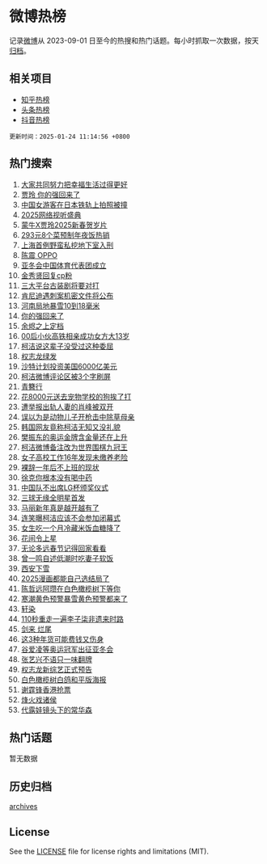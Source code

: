 # 微博热榜

记录[微博](https://www.weibo.com)从 2023-09-01 日至今的热搜和热门话题。每小时抓取一次数据，按天[归档](archives)。

## 相关项目

- [知乎热榜](https://github.com/hotarchive/zhihu)
- [头条热榜](https://github.com/hotarchive/toutiao)
- [抖音热榜](https://github.com/hotarchive/douyin)


`更新时间：2025-01-24 11:14:56 +0800`

## 热门搜索

1. [大家共同努力把幸福生活过得更好](https://m.weibo.cn/search?containerid=100103type%3D1%26t%3D10%26q%3D%23%E5%A4%A7%E5%AE%B6%E5%85%B1%E5%90%8C%E5%8A%AA%E5%8A%9B%E6%8A%8A%E5%B9%B8%E7%A6%8F%E7%94%9F%E6%B4%BB%E8%BF%87%E5%BE%97%E6%9B%B4%E5%A5%BD%23&stream_entry_id=51&isnewpage=1&extparam=seat%3D1%26pos%3D0%26filter_type%3Drealtimehot%26stream_entry_id%3D51%26c_type%3D51%26q%3D%2523%25E5%25A4%25A7%25E5%25AE%25B6%25E5%2585%25B1%25E5%2590%258C%25E5%258A%25AA%25E5%258A%259B%25E6%258A%258A%25E5%25B9%25B8%25E7%25A6%258F%25E7%2594%259F%25E6%25B4%25BB%25E8%25BF%2587%25E5%25BE%2597%25E6%259B%25B4%25E5%25A5%25BD%2523%26dgr%3D0%26cate%3D10103%26display_time%3D1737688495%26pre_seqid%3D17376884958180248934146)
1. [贾玲 你的强回来了](https://m.weibo.cn/search?containerid=100103type%3D1%26t%3D10%26q%3D%E8%B4%BE%E7%8E%B2+%E4%BD%A0%E7%9A%84%E5%BC%BA%E5%9B%9E%E6%9D%A5%E4%BA%86&stream_entry_id=31&isnewpage=1&extparam=seat%3D1%26filter_type%3Drealtimehot%26c_type%3D31%26cate%3D5001%26lcate%3D5001%26pos%3D0%26stream_entry_id%3D31%26band_rank%3D1%26q%3D%25E8%25B4%25BE%25E7%258E%25B2%2520%25E4%25BD%25A0%25E7%259A%2584%25E5%25BC%25BA%25E5%259B%259E%25E6%259D%25A5%25E4%25BA%2586%26dgr%3D0%26realpos%3D1%26flag%3D1%26display_time%3D1737688495%26pre_seqid%3D17376884958180248934146)
1. [中国女游客在日本铁轨上拍照被撞](https://m.weibo.cn/search?containerid=100103type%3D1%26t%3D10%26q%3D%23%E4%B8%AD%E5%9B%BD%E5%A5%B3%E6%B8%B8%E5%AE%A2%E5%9C%A8%E6%97%A5%E6%9C%AC%E9%93%81%E8%BD%A8%E4%B8%8A%E6%8B%8D%E7%85%A7%E8%A2%AB%E6%92%9E%23&stream_entry_id=31&isnewpage=1&extparam=seat%3D1%26filter_type%3Drealtimehot%26c_type%3D31%26cate%3D5001%26lcate%3D5001%26pos%3D1%26stream_entry_id%3D31%26band_rank%3D2%26q%3D%2523%25E4%25B8%25AD%25E5%259B%25BD%25E5%25A5%25B3%25E6%25B8%25B8%25E5%25AE%25A2%25E5%259C%25A8%25E6%2597%25A5%25E6%259C%25AC%25E9%2593%2581%25E8%25BD%25A8%25E4%25B8%258A%25E6%258B%258D%25E7%2585%25A7%25E8%25A2%25AB%25E6%2592%259E%2523%26dgr%3D0%26realpos%3D2%26flag%3D2%26display_time%3D1737688495%26pre_seqid%3D17376884958180248934146)
1. [2025网络视听盛典](https://m.weibo.cn/search?containerid=100103type%3D1%26t%3D10%26q%3D%232025%E7%BD%91%E7%BB%9C%E8%A7%86%E5%90%AC%E7%9B%9B%E5%85%B8%23&stream_entry_id=31&isnewpage=1&extparam=seat%3D1%26filter_type%3Drealtimehot%26c_type%3D31%26cate%3D5001%26lcate%3D5001%26pos%3D2%26stream_entry_id%3D31%26band_rank%3D3%26q%3D%25232025%25E7%25BD%2591%25E7%25BB%259C%25E8%25A7%2586%25E5%2590%25AC%25E7%259B%259B%25E5%2585%25B8%2523%26dgr%3D0%26realpos%3D3%26flag%3D1%26display_time%3D1737688495%26pre_seqid%3D17376884958180248934146)
1. [蒙牛X贾玲2025新春贺岁片](https://m.weibo.cn/search?containerid=100103type%3D1%26t%3D10%26q%3D%23%E8%92%99%E7%89%9BX%E8%B4%BE%E7%8E%B22025%E6%96%B0%E6%98%A5%E8%B4%BA%E5%B2%81%E7%89%87%23&stream_entry_id=31&isnewpage=1&extparam=seat%3D1%26filter_type%3Drealtimehot%26band_rank%3D4%26cate%3D5001%26is_ad_pos%3D1%26pos%3D3%26c_type%3D31%26stream_entry_id%3D31%26topic_ad%3D1%26q%3D%2523%25E8%2592%2599%25E7%2589%259BX%25E8%25B4%25BE%25E7%258E%25B22025%25E6%2596%25B0%25E6%2598%25A5%25E8%25B4%25BA%25E5%25B2%2581%25E7%2589%2587%2523%26dgr%3D0%26lcate%3D5001%26adid%3D273706%26display_time%3D1737688495%26pre_seqid%3D17376884958180248934146)
1. [293元8个菜预制年夜饭热销](https://m.weibo.cn/search?containerid=100103type%3D1%26t%3D10%26q%3D%23293%E5%85%838%E4%B8%AA%E8%8F%9C%E9%A2%84%E5%88%B6%E5%B9%B4%E5%A4%9C%E9%A5%AD%E7%83%AD%E9%94%80%23&stream_entry_id=31&isnewpage=1&extparam=seat%3D1%26filter_type%3Drealtimehot%26c_type%3D31%26cate%3D5001%26lcate%3D5001%26pos%3D4%26stream_entry_id%3D31%26band_rank%3D4%26q%3D%2523293%25E5%2585%25838%25E4%25B8%25AA%25E8%258F%259C%25E9%25A2%2584%25E5%2588%25B6%25E5%25B9%25B4%25E5%25A4%259C%25E9%25A5%25AD%25E7%2583%25AD%25E9%2594%2580%2523%26dgr%3D0%26realpos%3D4%26flag%3D1%26display_time%3D1737688495%26pre_seqid%3D17376884958180248934146)
1. [上海首例野蛮私挖地下室入刑](https://m.weibo.cn/search?containerid=100103type%3D1%26t%3D10%26q%3D%23%E4%B8%8A%E6%B5%B7%E9%A6%96%E4%BE%8B%E9%87%8E%E8%9B%AE%E7%A7%81%E6%8C%96%E5%9C%B0%E4%B8%8B%E5%AE%A4%E5%85%A5%E5%88%91%23&stream_entry_id=31&isnewpage=1&extparam=seat%3D1%26filter_type%3Drealtimehot%26c_type%3D31%26cate%3D5001%26lcate%3D5001%26pos%3D5%26stream_entry_id%3D31%26band_rank%3D5%26q%3D%2523%25E4%25B8%258A%25E6%25B5%25B7%25E9%25A6%2596%25E4%25BE%258B%25E9%2587%258E%25E8%259B%25AE%25E7%25A7%2581%25E6%258C%2596%25E5%259C%25B0%25E4%25B8%258B%25E5%25AE%25A4%25E5%2585%25A5%25E5%2588%2591%2523%26dgr%3D0%26realpos%3D5%26flag%3D0%26display_time%3D1737688495%26pre_seqid%3D17376884958180248934146)
1. [陈震 OPPO](https://m.weibo.cn/search?containerid=100103type%3D1%26t%3D10%26q%3D%E9%99%88%E9%9C%87+OPPO&stream_entry_id=31&isnewpage=1&extparam=seat%3D1%26filter_type%3Drealtimehot%26c_type%3D31%26cate%3D5001%26lcate%3D5001%26pos%3D6%26stream_entry_id%3D31%26band_rank%3D6%26q%3D%25E9%2599%2588%25E9%259C%2587%2520OPPO%26dgr%3D0%26realpos%3D6%26flag%3D0%26display_time%3D1737688495%26pre_seqid%3D17376884958180248934146)
1. [亚冬会中国体育代表团成立](https://m.weibo.cn/search?containerid=100103type%3D1%26t%3D10%26q%3D%23%E4%BA%9A%E5%86%AC%E4%BC%9A%E4%B8%AD%E5%9B%BD%E4%BD%93%E8%82%B2%E4%BB%A3%E8%A1%A8%E5%9B%A2%E6%88%90%E7%AB%8B%23&stream_entry_id=31&isnewpage=1&extparam=seat%3D1%26filter_type%3Drealtimehot%26band_rank%3D7%26cate%3D5001%26is_ad_pos%3D1%26pos%3D7%26stream_entry_id%3D31%26c_type%3D31%26q%3D%2523%25E4%25BA%259A%25E5%2586%25AC%25E4%25BC%259A%25E4%25B8%25AD%25E5%259B%25BD%25E4%25BD%2593%25E8%2582%25B2%25E4%25BB%25A3%25E8%25A1%25A8%25E5%259B%25A2%25E6%2588%2590%25E7%25AB%258B%2523%26dgr%3D0%26lcate%3D5001%26adid%3D274424%26display_time%3D1737688495%26pre_seqid%3D17376884958180248934146)
1. [金秀贤回复cp粉](https://m.weibo.cn/search?containerid=100103type%3D1%26t%3D10%26q%3D%23%E9%87%91%E7%A7%80%E8%B4%A4%E5%9B%9E%E5%A4%8Dcp%E7%B2%89%23&stream_entry_id=31&isnewpage=1&extparam=seat%3D1%26filter_type%3Drealtimehot%26c_type%3D31%26cate%3D5001%26lcate%3D5001%26pos%3D8%26stream_entry_id%3D31%26band_rank%3D7%26q%3D%2523%25E9%2587%2591%25E7%25A7%2580%25E8%25B4%25A4%25E5%259B%259E%25E5%25A4%258Dcp%25E7%25B2%2589%2523%26dgr%3D0%26realpos%3D7%26flag%3D2%26display_time%3D1737688495%26pre_seqid%3D17376884958180248934146)
1. [三大平台古装剧将要对打](https://m.weibo.cn/search?containerid=100103type%3D1%26t%3D10%26q%3D%23%E4%B8%89%E5%A4%A7%E5%B9%B3%E5%8F%B0%E5%8F%A4%E8%A3%85%E5%89%A7%E5%B0%86%E8%A6%81%E5%AF%B9%E6%89%93%23&stream_entry_id=31&isnewpage=1&extparam=seat%3D1%26filter_type%3Drealtimehot%26c_type%3D31%26cate%3D5001%26lcate%3D5001%26pos%3D9%26stream_entry_id%3D31%26band_rank%3D8%26q%3D%2523%25E4%25B8%2589%25E5%25A4%25A7%25E5%25B9%25B3%25E5%258F%25B0%25E5%258F%25A4%25E8%25A3%2585%25E5%2589%25A7%25E5%25B0%2586%25E8%25A6%2581%25E5%25AF%25B9%25E6%2589%2593%2523%26dgr%3D0%26realpos%3D8%26flag%3D0%26display_time%3D1737688495%26pre_seqid%3D17376884958180248934146)
1. [肯尼迪遇刺案机密文件将公布](https://m.weibo.cn/search?containerid=100103type%3D1%26t%3D10%26q%3D%23%E8%82%AF%E5%B0%BC%E8%BF%AA%E9%81%87%E5%88%BA%E6%A1%88%E6%9C%BA%E5%AF%86%E6%96%87%E4%BB%B6%E5%B0%86%E5%85%AC%E5%B8%83%23&stream_entry_id=31&isnewpage=1&extparam=seat%3D1%26filter_type%3Drealtimehot%26c_type%3D31%26cate%3D5001%26lcate%3D5001%26pos%3D10%26stream_entry_id%3D31%26band_rank%3D9%26q%3D%2523%25E8%2582%25AF%25E5%25B0%25BC%25E8%25BF%25AA%25E9%2581%2587%25E5%2588%25BA%25E6%25A1%2588%25E6%259C%25BA%25E5%25AF%2586%25E6%2596%2587%25E4%25BB%25B6%25E5%25B0%2586%25E5%2585%25AC%25E5%25B8%2583%2523%26dgr%3D0%26realpos%3D9%26flag%3D1%26display_time%3D1737688495%26pre_seqid%3D17376884958180248934146)
1. [河南局地暴雪10到18毫米](https://m.weibo.cn/search?containerid=100103type%3D1%26t%3D10%26q%3D%23%E6%B2%B3%E5%8D%97%E5%B1%80%E5%9C%B0%E6%9A%B4%E9%9B%AA10%E5%88%B018%E6%AF%AB%E7%B1%B3%23&stream_entry_id=31&isnewpage=1&extparam=seat%3D1%26filter_type%3Drealtimehot%26c_type%3D31%26cate%3D5001%26lcate%3D5001%26pos%3D11%26stream_entry_id%3D31%26band_rank%3D10%26q%3D%2523%25E6%25B2%25B3%25E5%258D%2597%25E5%25B1%2580%25E5%259C%25B0%25E6%259A%25B4%25E9%259B%25AA10%25E5%2588%25B018%25E6%25AF%25AB%25E7%25B1%25B3%2523%26dgr%3D0%26realpos%3D10%26flag%3D1%26display_time%3D1737688495%26pre_seqid%3D17376884958180248934146)
1. [你的强回来了](https://m.weibo.cn/search?containerid=100103type%3D1%26t%3D10%26q%3D%23%E4%BD%A0%E7%9A%84%E5%BC%BA%E5%9B%9E%E6%9D%A5%E4%BA%86%23&stream_entry_id=31&isnewpage=1&extparam=seat%3D1%26filter_type%3Drealtimehot%26c_type%3D31%26cate%3D5001%26lcate%3D5001%26pos%3D12%26band_rank%3D11%26stream_entry_id%3D31%26flag%3D1%26q%3D%2523%25E4%25BD%25A0%25E7%259A%2584%25E5%25BC%25BA%25E5%259B%259E%25E6%259D%25A5%25E4%25BA%2586%2523%26dgr%3D0%26realpos%3D11%26adid%3D273666%26display_time%3D1737688495%26pre_seqid%3D17376884958180248934146)
1. [余烬之上定档](https://m.weibo.cn/search?containerid=100103type%3D1%26t%3D10%26q%3D%E4%BD%99%E7%83%AC%E4%B9%8B%E4%B8%8A%E5%AE%9A%E6%A1%A3&stream_entry_id=31&isnewpage=1&extparam=seat%3D1%26filter_type%3Drealtimehot%26c_type%3D31%26cate%3D5001%26lcate%3D5001%26pos%3D13%26stream_entry_id%3D31%26band_rank%3D12%26q%3D%25E4%25BD%2599%25E7%2583%25AC%25E4%25B9%258B%25E4%25B8%258A%25E5%25AE%259A%25E6%25A1%25A3%26dgr%3D0%26realpos%3D12%26flag%3D1%26display_time%3D1737688495%26pre_seqid%3D17376884958180248934146)
1. [00后小伙高铁相亲成功女方大13岁](https://m.weibo.cn/search?containerid=100103type%3D1%26t%3D10%26q%3D%2300%E5%90%8E%E5%B0%8F%E4%BC%99%E9%AB%98%E9%93%81%E7%9B%B8%E4%BA%B2%E6%88%90%E5%8A%9F%E5%A5%B3%E6%96%B9%E5%A4%A713%E5%B2%81%23&stream_entry_id=31&isnewpage=1&extparam=seat%3D1%26filter_type%3Drealtimehot%26c_type%3D31%26cate%3D5001%26lcate%3D5001%26pos%3D14%26stream_entry_id%3D31%26band_rank%3D13%26q%3D%252300%25E5%2590%258E%25E5%25B0%258F%25E4%25BC%2599%25E9%25AB%2598%25E9%2593%2581%25E7%259B%25B8%25E4%25BA%25B2%25E6%2588%2590%25E5%258A%259F%25E5%25A5%25B3%25E6%2596%25B9%25E5%25A4%25A713%25E5%25B2%2581%2523%26dgr%3D0%26realpos%3D13%26flag%3D0%26display_time%3D1737688495%26pre_seqid%3D17376884958180248934146)
1. [柯洁说这辈子没受过这种委屈](https://m.weibo.cn/search?containerid=100103type%3D1%26t%3D10%26q%3D%23%E6%9F%AF%E6%B4%81%E8%AF%B4%E8%BF%99%E8%BE%88%E5%AD%90%E6%B2%A1%E5%8F%97%E8%BF%87%E8%BF%99%E7%A7%8D%E5%A7%94%E5%B1%88%23&stream_entry_id=31&isnewpage=1&extparam=seat%3D1%26filter_type%3Drealtimehot%26c_type%3D31%26cate%3D5001%26lcate%3D5001%26pos%3D15%26stream_entry_id%3D31%26band_rank%3D14%26q%3D%2523%25E6%259F%25AF%25E6%25B4%2581%25E8%25AF%25B4%25E8%25BF%2599%25E8%25BE%2588%25E5%25AD%2590%25E6%25B2%25A1%25E5%258F%2597%25E8%25BF%2587%25E8%25BF%2599%25E7%25A7%258D%25E5%25A7%2594%25E5%25B1%2588%2523%26dgr%3D0%26realpos%3D14%26flag%3D0%26display_time%3D1737688495%26pre_seqid%3D17376884958180248934146)
1. [权志龙绿发](https://m.weibo.cn/search?containerid=100103type%3D1%26t%3D10%26q%3D%23%E6%9D%83%E5%BF%97%E9%BE%99%E7%BB%BF%E5%8F%91%23&stream_entry_id=31&isnewpage=1&extparam=seat%3D1%26filter_type%3Drealtimehot%26c_type%3D31%26cate%3D5001%26lcate%3D5001%26pos%3D16%26stream_entry_id%3D31%26band_rank%3D15%26q%3D%2523%25E6%259D%2583%25E5%25BF%2597%25E9%25BE%2599%25E7%25BB%25BF%25E5%258F%2591%2523%26dgr%3D0%26realpos%3D15%26flag%3D1%26display_time%3D1737688495%26pre_seqid%3D17376884958180248934146)
1. [沙特计划投资美国6000亿美元](https://m.weibo.cn/search?containerid=100103type%3D1%26t%3D10%26q%3D%23%E6%B2%99%E7%89%B9%E8%AE%A1%E5%88%92%E6%8A%95%E8%B5%84%E7%BE%8E%E5%9B%BD6000%E4%BA%BF%E7%BE%8E%E5%85%83%23&stream_entry_id=31&isnewpage=1&extparam=seat%3D1%26filter_type%3Drealtimehot%26c_type%3D31%26cate%3D5001%26lcate%3D5001%26pos%3D17%26stream_entry_id%3D31%26band_rank%3D16%26q%3D%2523%25E6%25B2%2599%25E7%2589%25B9%25E8%25AE%25A1%25E5%2588%2592%25E6%258A%2595%25E8%25B5%2584%25E7%25BE%258E%25E5%259B%25BD6000%25E4%25BA%25BF%25E7%25BE%258E%25E5%2585%2583%2523%26dgr%3D0%26realpos%3D16%26flag%3D1%26display_time%3D1737688495%26pre_seqid%3D17376884958180248934146)
1. [柯洁微博评论区被3个字刷屏](https://m.weibo.cn/search?containerid=100103type%3D1%26t%3D10%26q%3D%23%E6%9F%AF%E6%B4%81%E5%BE%AE%E5%8D%9A%E8%AF%84%E8%AE%BA%E5%8C%BA%E8%A2%AB3%E4%B8%AA%E5%AD%97%E5%88%B7%E5%B1%8F%23&stream_entry_id=31&isnewpage=1&extparam=seat%3D1%26filter_type%3Drealtimehot%26c_type%3D31%26cate%3D5001%26lcate%3D5001%26pos%3D18%26stream_entry_id%3D31%26band_rank%3D17%26q%3D%2523%25E6%259F%25AF%25E6%25B4%2581%25E5%25BE%25AE%25E5%258D%259A%25E8%25AF%2584%25E8%25AE%25BA%25E5%258C%25BA%25E8%25A2%25AB3%25E4%25B8%25AA%25E5%25AD%2597%25E5%2588%25B7%25E5%25B1%258F%2523%26dgr%3D0%26realpos%3D17%26flag%3D0%26display_time%3D1737688495%26pre_seqid%3D17376884958180248934146)
1. [青簪行](https://m.weibo.cn/search?containerid=100103type%3D1%26t%3D10%26q%3D%E9%9D%92%E7%B0%AA%E8%A1%8C&stream_entry_id=31&isnewpage=1&extparam=seat%3D1%26filter_type%3Drealtimehot%26c_type%3D31%26cate%3D5001%26lcate%3D5001%26pos%3D19%26stream_entry_id%3D31%26band_rank%3D18%26q%3D%25E9%259D%2592%25E7%25B0%25AA%25E8%25A1%258C%26dgr%3D0%26realpos%3D18%26flag%3D0%26display_time%3D1737688495%26pre_seqid%3D17376884958180248934146)
1. [花8000元送去宠物学校的狗挨了打](https://m.weibo.cn/search?containerid=100103type%3D1%26t%3D10%26q%3D%23%E8%8A%B18000%E5%85%83%E9%80%81%E5%8E%BB%E5%AE%A0%E7%89%A9%E5%AD%A6%E6%A0%A1%E7%9A%84%E7%8B%97%E6%8C%A8%E4%BA%86%E6%89%93%23&stream_entry_id=31&isnewpage=1&extparam=seat%3D1%26filter_type%3Drealtimehot%26c_type%3D31%26cate%3D5001%26lcate%3D5001%26pos%3D20%26stream_entry_id%3D31%26band_rank%3D19%26q%3D%2523%25E8%258A%25B18000%25E5%2585%2583%25E9%2580%2581%25E5%258E%25BB%25E5%25AE%25A0%25E7%2589%25A9%25E5%25AD%25A6%25E6%25A0%25A1%25E7%259A%2584%25E7%258B%2597%25E6%258C%25A8%25E4%25BA%2586%25E6%2589%2593%2523%26dgr%3D0%26realpos%3D19%26flag%3D1%26display_time%3D1737688495%26pre_seqid%3D17376884958180248934146)
1. [遭举报出轨人妻的肖峰被双开](https://m.weibo.cn/search?containerid=100103type%3D1%26t%3D10%26q%3D%23%E9%81%AD%E4%B8%BE%E6%8A%A5%E5%87%BA%E8%BD%A8%E4%BA%BA%E5%A6%BB%E7%9A%84%E8%82%96%E5%B3%B0%E8%A2%AB%E5%8F%8C%E5%BC%80%23&stream_entry_id=31&isnewpage=1&extparam=seat%3D1%26filter_type%3Drealtimehot%26c_type%3D31%26cate%3D5001%26lcate%3D5001%26pos%3D21%26stream_entry_id%3D31%26band_rank%3D20%26q%3D%2523%25E9%2581%25AD%25E4%25B8%25BE%25E6%258A%25A5%25E5%2587%25BA%25E8%25BD%25A8%25E4%25BA%25BA%25E5%25A6%25BB%25E7%259A%2584%25E8%2582%2596%25E5%25B3%25B0%25E8%25A2%25AB%25E5%258F%258C%25E5%25BC%2580%2523%26dgr%3D0%26realpos%3D20%26flag%3D1%26display_time%3D1737688495%26pre_seqid%3D17376884958180248934146)
1. [误以为是动物儿子开枪击中除草母亲](https://m.weibo.cn/search?containerid=100103type%3D1%26t%3D10%26q%3D%23%E8%AF%AF%E4%BB%A5%E4%B8%BA%E6%98%AF%E5%8A%A8%E7%89%A9%E5%84%BF%E5%AD%90%E5%BC%80%E6%9E%AA%E5%87%BB%E4%B8%AD%E9%99%A4%E8%8D%89%E6%AF%8D%E4%BA%B2%23&stream_entry_id=31&isnewpage=1&extparam=seat%3D1%26filter_type%3Drealtimehot%26c_type%3D31%26cate%3D5001%26lcate%3D5001%26pos%3D22%26stream_entry_id%3D31%26band_rank%3D21%26q%3D%2523%25E8%25AF%25AF%25E4%25BB%25A5%25E4%25B8%25BA%25E6%2598%25AF%25E5%258A%25A8%25E7%2589%25A9%25E5%2584%25BF%25E5%25AD%2590%25E5%25BC%2580%25E6%259E%25AA%25E5%2587%25BB%25E4%25B8%25AD%25E9%2599%25A4%25E8%258D%2589%25E6%25AF%258D%25E4%25BA%25B2%2523%26dgr%3D0%26realpos%3D21%26flag%3D1%26display_time%3D1737688495%26pre_seqid%3D17376884958180248934146)
1. [韩国网友竟称柯洁无知又没礼貌](https://m.weibo.cn/search?containerid=100103type%3D1%26t%3D10%26q%3D%23%E9%9F%A9%E5%9B%BD%E7%BD%91%E5%8F%8B%E7%AB%9F%E7%A7%B0%E6%9F%AF%E6%B4%81%E6%97%A0%E7%9F%A5%E5%8F%88%E6%B2%A1%E7%A4%BC%E8%B2%8C%23&stream_entry_id=31&isnewpage=1&extparam=seat%3D1%26filter_type%3Drealtimehot%26c_type%3D31%26cate%3D5001%26lcate%3D5001%26pos%3D23%26stream_entry_id%3D31%26band_rank%3D22%26q%3D%2523%25E9%259F%25A9%25E5%259B%25BD%25E7%25BD%2591%25E5%258F%258B%25E7%25AB%259F%25E7%25A7%25B0%25E6%259F%25AF%25E6%25B4%2581%25E6%2597%25A0%25E7%259F%25A5%25E5%258F%2588%25E6%25B2%25A1%25E7%25A4%25BC%25E8%25B2%258C%2523%26dgr%3D0%26realpos%3D22%26flag%3D1%26display_time%3D1737688495%26pre_seqid%3D17376884958180248934146)
1. [樊振东的奥运金牌含金量还在上升](https://m.weibo.cn/search?containerid=100103type%3D1%26t%3D10%26q%3D%23%E6%A8%8A%E6%8C%AF%E4%B8%9C%E7%9A%84%E5%A5%A5%E8%BF%90%E9%87%91%E7%89%8C%E5%90%AB%E9%87%91%E9%87%8F%E8%BF%98%E5%9C%A8%E4%B8%8A%E5%8D%87%23&stream_entry_id=31&isnewpage=1&extparam=seat%3D1%26filter_type%3Drealtimehot%26c_type%3D31%26cate%3D5001%26lcate%3D5001%26pos%3D24%26stream_entry_id%3D31%26band_rank%3D23%26q%3D%2523%25E6%25A8%258A%25E6%258C%25AF%25E4%25B8%259C%25E7%259A%2584%25E5%25A5%25A5%25E8%25BF%2590%25E9%2587%2591%25E7%2589%258C%25E5%2590%25AB%25E9%2587%2591%25E9%2587%258F%25E8%25BF%2598%25E5%259C%25A8%25E4%25B8%258A%25E5%258D%2587%2523%26dgr%3D0%26realpos%3D23%26flag%3D0%26display_time%3D1737688495%26pre_seqid%3D17376884958180248934146)
1. [柯洁微博备注改为世界围棋九冠王](https://m.weibo.cn/search?containerid=100103type%3D1%26t%3D10%26q%3D%23%E6%9F%AF%E6%B4%81%E5%BE%AE%E5%8D%9A%E5%A4%87%E6%B3%A8%E6%94%B9%E4%B8%BA%E4%B8%96%E7%95%8C%E5%9B%B4%E6%A3%8B%E4%B9%9D%E5%86%A0%E7%8E%8B%23&stream_entry_id=31&isnewpage=1&extparam=seat%3D1%26filter_type%3Drealtimehot%26c_type%3D31%26cate%3D5001%26lcate%3D5001%26pos%3D25%26stream_entry_id%3D31%26band_rank%3D24%26q%3D%2523%25E6%259F%25AF%25E6%25B4%2581%25E5%25BE%25AE%25E5%258D%259A%25E5%25A4%2587%25E6%25B3%25A8%25E6%2594%25B9%25E4%25B8%25BA%25E4%25B8%2596%25E7%2595%258C%25E5%259B%25B4%25E6%25A3%258B%25E4%25B9%259D%25E5%2586%25A0%25E7%258E%258B%2523%26dgr%3D0%26realpos%3D24%26flag%3D0%26display_time%3D1737688495%26pre_seqid%3D17376884958180248934146)
1. [女子高校工作16年发现未缴养老险](https://m.weibo.cn/search?containerid=100103type%3D1%26t%3D10%26q%3D%23%E5%A5%B3%E5%AD%90%E9%AB%98%E6%A0%A1%E5%B7%A5%E4%BD%9C16%E5%B9%B4%E5%8F%91%E7%8E%B0%E6%9C%AA%E7%BC%B4%E5%85%BB%E8%80%81%E9%99%A9%23&stream_entry_id=31&isnewpage=1&extparam=seat%3D1%26filter_type%3Drealtimehot%26c_type%3D31%26cate%3D5001%26lcate%3D5001%26pos%3D26%26stream_entry_id%3D31%26band_rank%3D25%26q%3D%2523%25E5%25A5%25B3%25E5%25AD%2590%25E9%25AB%2598%25E6%25A0%25A1%25E5%25B7%25A5%25E4%25BD%259C16%25E5%25B9%25B4%25E5%258F%2591%25E7%258E%25B0%25E6%259C%25AA%25E7%25BC%25B4%25E5%2585%25BB%25E8%2580%2581%25E9%2599%25A9%2523%26dgr%3D0%26realpos%3D25%26flag%3D0%26display_time%3D1737688495%26pre_seqid%3D17376884958180248934146)
1. [裸辞一年后不上班的现状](https://m.weibo.cn/search?containerid=100103type%3D1%26t%3D10%26q%3D%23%E8%A3%B8%E8%BE%9E%E4%B8%80%E5%B9%B4%E5%90%8E%E4%B8%8D%E4%B8%8A%E7%8F%AD%E7%9A%84%E7%8E%B0%E7%8A%B6%23&stream_entry_id=31&isnewpage=1&extparam=seat%3D1%26filter_type%3Drealtimehot%26c_type%3D31%26cate%3D5001%26lcate%3D5001%26pos%3D27%26stream_entry_id%3D31%26band_rank%3D26%26q%3D%2523%25E8%25A3%25B8%25E8%25BE%259E%25E4%25B8%2580%25E5%25B9%25B4%25E5%2590%258E%25E4%25B8%258D%25E4%25B8%258A%25E7%258F%25AD%25E7%259A%2584%25E7%258E%25B0%25E7%258A%25B6%2523%26dgr%3D0%26realpos%3D26%26flag%3D0%26display_time%3D1737688495%26pre_seqid%3D17376884958180248934146)
1. [徐克你根本没有喝中药](https://m.weibo.cn/search?containerid=100103type%3D1%26t%3D10%26q%3D%E5%BE%90%E5%85%8B%E4%BD%A0%E6%A0%B9%E6%9C%AC%E6%B2%A1%E6%9C%89%E5%96%9D%E4%B8%AD%E8%8D%AF&stream_entry_id=31&isnewpage=1&extparam=seat%3D1%26filter_type%3Drealtimehot%26c_type%3D31%26cate%3D5001%26lcate%3D5001%26pos%3D28%26stream_entry_id%3D31%26band_rank%3D27%26q%3D%25E5%25BE%2590%25E5%2585%258B%25E4%25BD%25A0%25E6%25A0%25B9%25E6%259C%25AC%25E6%25B2%25A1%25E6%259C%2589%25E5%2596%259D%25E4%25B8%25AD%25E8%258D%25AF%26dgr%3D0%26realpos%3D27%26flag%3D0%26display_time%3D1737688495%26pre_seqid%3D17376884958180248934146)
1. [中国队不出席LG杯颁奖仪式](https://m.weibo.cn/search?containerid=100103type%3D1%26t%3D10%26q%3D%23%E4%B8%AD%E5%9B%BD%E9%98%9F%E4%B8%8D%E5%87%BA%E5%B8%ADLG%E6%9D%AF%E9%A2%81%E5%A5%96%E4%BB%AA%E5%BC%8F%23&stream_entry_id=31&isnewpage=1&extparam=seat%3D1%26filter_type%3Drealtimehot%26c_type%3D31%26cate%3D5001%26lcate%3D5001%26pos%3D29%26stream_entry_id%3D31%26band_rank%3D28%26q%3D%2523%25E4%25B8%25AD%25E5%259B%25BD%25E9%2598%259F%25E4%25B8%258D%25E5%2587%25BA%25E5%25B8%25ADLG%25E6%259D%25AF%25E9%25A2%2581%25E5%25A5%2596%25E4%25BB%25AA%25E5%25BC%258F%2523%26dgr%3D0%26realpos%3D28%26flag%3D1%26display_time%3D1737688495%26pre_seqid%3D17376884958180248934146)
1. [三球无缘全明星首发](https://m.weibo.cn/search?containerid=100103type%3D1%26t%3D10%26q%3D%23%E4%B8%89%E7%90%83%E6%97%A0%E7%BC%98%E5%85%A8%E6%98%8E%E6%98%9F%E9%A6%96%E5%8F%91%23&stream_entry_id=31&isnewpage=1&extparam=seat%3D1%26filter_type%3Drealtimehot%26c_type%3D31%26cate%3D5001%26lcate%3D5001%26pos%3D30%26stream_entry_id%3D31%26band_rank%3D29%26q%3D%2523%25E4%25B8%2589%25E7%2590%2583%25E6%2597%25A0%25E7%25BC%2598%25E5%2585%25A8%25E6%2598%258E%25E6%2598%259F%25E9%25A6%2596%25E5%258F%2591%2523%26dgr%3D0%26realpos%3D29%26flag%3D1%26display_time%3D1737688495%26pre_seqid%3D17376884958180248934146)
1. [马丽新年真是越开越有了](https://m.weibo.cn/search?containerid=100103type%3D1%26t%3D10%26q%3D%23%E9%A9%AC%E4%B8%BD%E6%96%B0%E5%B9%B4%E7%9C%9F%E6%98%AF%E8%B6%8A%E5%BC%80%E8%B6%8A%E6%9C%89%E4%BA%86%23&stream_entry_id=31&isnewpage=1&extparam=seat%3D1%26filter_type%3Drealtimehot%26c_type%3D31%26cate%3D5001%26lcate%3D5001%26pos%3D31%26band_rank%3D30%26stream_entry_id%3D31%26flag%3D1%26q%3D%2523%25E9%25A9%25AC%25E4%25B8%25BD%25E6%2596%25B0%25E5%25B9%25B4%25E7%259C%259F%25E6%2598%25AF%25E8%25B6%258A%25E5%25BC%2580%25E8%25B6%258A%25E6%259C%2589%25E4%25BA%2586%2523%26dgr%3D0%26realpos%3D30%26adid%3D273626%26display_time%3D1737688495%26pre_seqid%3D17376884958180248934146)
1. [连笑曝柯洁应该不会参加闭幕式](https://m.weibo.cn/search?containerid=100103type%3D1%26t%3D10%26q%3D%23%E8%BF%9E%E7%AC%91%E6%9B%9D%E6%9F%AF%E6%B4%81%E5%BA%94%E8%AF%A5%E4%B8%8D%E4%BC%9A%E5%8F%82%E5%8A%A0%E9%97%AD%E5%B9%95%E5%BC%8F%23&stream_entry_id=31&isnewpage=1&extparam=seat%3D1%26filter_type%3Drealtimehot%26c_type%3D31%26cate%3D5001%26lcate%3D5001%26pos%3D32%26stream_entry_id%3D31%26band_rank%3D31%26q%3D%2523%25E8%25BF%259E%25E7%25AC%2591%25E6%259B%259D%25E6%259F%25AF%25E6%25B4%2581%25E5%25BA%2594%25E8%25AF%25A5%25E4%25B8%258D%25E4%25BC%259A%25E5%258F%2582%25E5%258A%25A0%25E9%2597%25AD%25E5%25B9%2595%25E5%25BC%258F%2523%26dgr%3D0%26realpos%3D31%26flag%3D1%26display_time%3D1737688495%26pre_seqid%3D17376884958180248934146)
1. [女生吃一个月冷藏米饭血糖降了](https://m.weibo.cn/search?containerid=100103type%3D1%26t%3D10%26q%3D%23%E5%A5%B3%E7%94%9F%E5%90%83%E4%B8%80%E4%B8%AA%E6%9C%88%E5%86%B7%E8%97%8F%E7%B1%B3%E9%A5%AD%E8%A1%80%E7%B3%96%E9%99%8D%E4%BA%86%23&stream_entry_id=31&isnewpage=1&extparam=seat%3D1%26filter_type%3Drealtimehot%26c_type%3D31%26cate%3D5001%26lcate%3D5001%26pos%3D33%26stream_entry_id%3D31%26band_rank%3D32%26q%3D%2523%25E5%25A5%25B3%25E7%2594%259F%25E5%2590%2583%25E4%25B8%2580%25E4%25B8%25AA%25E6%259C%2588%25E5%2586%25B7%25E8%2597%258F%25E7%25B1%25B3%25E9%25A5%25AD%25E8%25A1%2580%25E7%25B3%2596%25E9%2599%258D%25E4%25BA%2586%2523%26dgr%3D0%26realpos%3D32%26flag%3D0%26display_time%3D1737688495%26pre_seqid%3D17376884958180248934146)
1. [花间令上星](https://m.weibo.cn/search?containerid=100103type%3D1%26t%3D10%26q%3D%23%E8%8A%B1%E9%97%B4%E4%BB%A4%E4%B8%8A%E6%98%9F%23&stream_entry_id=31&isnewpage=1&extparam=seat%3D1%26filter_type%3Drealtimehot%26c_type%3D31%26cate%3D5001%26lcate%3D5001%26pos%3D34%26stream_entry_id%3D31%26band_rank%3D33%26q%3D%2523%25E8%258A%25B1%25E9%2597%25B4%25E4%25BB%25A4%25E4%25B8%258A%25E6%2598%259F%2523%26dgr%3D0%26realpos%3D33%26flag%3D1%26display_time%3D1737688495%26pre_seqid%3D17376884958180248934146)
1. [无论多远春节记得回家看看](https://m.weibo.cn/search?containerid=100103type%3D1%26t%3D10%26q%3D%23%E6%97%A0%E8%AE%BA%E5%A4%9A%E8%BF%9C%E6%98%A5%E8%8A%82%E8%AE%B0%E5%BE%97%E5%9B%9E%E5%AE%B6%E7%9C%8B%E7%9C%8B%23&stream_entry_id=31&isnewpage=1&extparam=seat%3D1%26filter_type%3Drealtimehot%26c_type%3D31%26cate%3D5001%26lcate%3D5001%26pos%3D35%26stream_entry_id%3D31%26band_rank%3D34%26q%3D%2523%25E6%2597%25A0%25E8%25AE%25BA%25E5%25A4%259A%25E8%25BF%259C%25E6%2598%25A5%25E8%258A%2582%25E8%25AE%25B0%25E5%25BE%2597%25E5%259B%259E%25E5%25AE%25B6%25E7%259C%258B%25E7%259C%258B%2523%26dgr%3D0%26realpos%3D34%26flag%3D1%26display_time%3D1737688495%26pre_seqid%3D17376884958180248934146)
1. [曾一鸣自述低潮时吃妻子软饭](https://m.weibo.cn/search?containerid=100103type%3D1%26t%3D10%26q%3D%E6%9B%BE%E4%B8%80%E9%B8%A3%E8%87%AA%E8%BF%B0%E4%BD%8E%E6%BD%AE%E6%97%B6%E5%90%83%E5%A6%BB%E5%AD%90%E8%BD%AF%E9%A5%AD&stream_entry_id=31&isnewpage=1&extparam=seat%3D1%26filter_type%3Drealtimehot%26c_type%3D31%26cate%3D5001%26lcate%3D5001%26pos%3D36%26stream_entry_id%3D31%26band_rank%3D35%26q%3D%25E6%259B%25BE%25E4%25B8%2580%25E9%25B8%25A3%25E8%2587%25AA%25E8%25BF%25B0%25E4%25BD%258E%25E6%25BD%25AE%25E6%2597%25B6%25E5%2590%2583%25E5%25A6%25BB%25E5%25AD%2590%25E8%25BD%25AF%25E9%25A5%25AD%26dgr%3D0%26realpos%3D35%26flag%3D1%26display_time%3D1737688495%26pre_seqid%3D17376884958180248934146)
1. [西安下雪](https://m.weibo.cn/search?containerid=100103type%3D1%26t%3D10%26q%3D%E8%A5%BF%E5%AE%89%E4%B8%8B%E9%9B%AA&stream_entry_id=31&isnewpage=1&extparam=seat%3D1%26filter_type%3Drealtimehot%26c_type%3D31%26cate%3D5001%26lcate%3D5001%26pos%3D37%26stream_entry_id%3D31%26band_rank%3D36%26q%3D%25E8%25A5%25BF%25E5%25AE%2589%25E4%25B8%258B%25E9%259B%25AA%26dgr%3D0%26realpos%3D36%26flag%3D0%26display_time%3D1737688495%26pre_seqid%3D17376884958180248934146)
1. [2025漫画都能自己选结局了](https://m.weibo.cn/search?containerid=100103type%3D1%26t%3D10%26q%3D2025%E6%BC%AB%E7%94%BB%E9%83%BD%E8%83%BD%E8%87%AA%E5%B7%B1%E9%80%89%E7%BB%93%E5%B1%80%E4%BA%86&stream_entry_id=31&isnewpage=1&extparam=seat%3D1%26filter_type%3Drealtimehot%26c_type%3D31%26cate%3D5001%26lcate%3D5001%26pos%3D38%26stream_entry_id%3D31%26band_rank%3D37%26q%3D2025%25E6%25BC%25AB%25E7%2594%25BB%25E9%2583%25BD%25E8%2583%25BD%25E8%2587%25AA%25E5%25B7%25B1%25E9%2580%2589%25E7%25BB%2593%25E5%25B1%2580%25E4%25BA%2586%26dgr%3D0%26realpos%3D37%26flag%3D1%26display_time%3D1737688495%26pre_seqid%3D17376884958180248934146)
1. [陈哲远阿瓒在白色橄榄树下等你](https://m.weibo.cn/search?containerid=100103type%3D1%26t%3D10%26q%3D%23%E9%99%88%E5%93%B2%E8%BF%9C%E9%98%BF%E7%93%92%E5%9C%A8%E7%99%BD%E8%89%B2%E6%A9%84%E6%A6%84%E6%A0%91%E4%B8%8B%E7%AD%89%E4%BD%A0%23&stream_entry_id=31&isnewpage=1&extparam=seat%3D1%26filter_type%3Drealtimehot%26c_type%3D31%26cate%3D5001%26lcate%3D5001%26pos%3D39%26stream_entry_id%3D31%26band_rank%3D38%26q%3D%2523%25E9%2599%2588%25E5%2593%25B2%25E8%25BF%259C%25E9%2598%25BF%25E7%2593%2592%25E5%259C%25A8%25E7%2599%25BD%25E8%2589%25B2%25E6%25A9%2584%25E6%25A6%2584%25E6%25A0%2591%25E4%25B8%258B%25E7%25AD%2589%25E4%25BD%25A0%2523%26dgr%3D0%26realpos%3D38%26flag%3D1%26display_time%3D1737688495%26pre_seqid%3D17376884958180248934146)
1. [寒潮黄色预警暴雪黄色预警都来了](https://m.weibo.cn/search?containerid=100103type%3D1%26t%3D10%26q%3D%23%E5%AF%92%E6%BD%AE%E9%BB%84%E8%89%B2%E9%A2%84%E8%AD%A6%E6%9A%B4%E9%9B%AA%E9%BB%84%E8%89%B2%E9%A2%84%E8%AD%A6%E9%83%BD%E6%9D%A5%E4%BA%86%23&stream_entry_id=31&isnewpage=1&extparam=seat%3D1%26filter_type%3Drealtimehot%26c_type%3D31%26cate%3D5001%26lcate%3D5001%26pos%3D40%26stream_entry_id%3D31%26band_rank%3D39%26q%3D%2523%25E5%25AF%2592%25E6%25BD%25AE%25E9%25BB%2584%25E8%2589%25B2%25E9%25A2%2584%25E8%25AD%25A6%25E6%259A%25B4%25E9%259B%25AA%25E9%25BB%2584%25E8%2589%25B2%25E9%25A2%2584%25E8%25AD%25A6%25E9%2583%25BD%25E6%259D%25A5%25E4%25BA%2586%2523%26dgr%3D0%26realpos%3D39%26flag%3D0%26display_time%3D1737688495%26pre_seqid%3D17376884958180248934146)
1. [轩染](https://m.weibo.cn/search?containerid=100103type%3D1%26t%3D10%26q%3D%E8%BD%A9%E6%9F%93&stream_entry_id=31&isnewpage=1&extparam=seat%3D1%26filter_type%3Drealtimehot%26c_type%3D31%26cate%3D5001%26lcate%3D5001%26pos%3D41%26stream_entry_id%3D31%26band_rank%3D40%26q%3D%25E8%25BD%25A9%25E6%259F%2593%26dgr%3D0%26realpos%3D40%26flag%3D0%26display_time%3D1737688495%26pre_seqid%3D17376884958180248934146)
1. [110秒重走一遍李子柒非遗来时路](https://m.weibo.cn/search?containerid=100103type%3D1%26t%3D10%26q%3D%23110%E7%A7%92%E9%87%8D%E8%B5%B0%E4%B8%80%E9%81%8D%E6%9D%8E%E5%AD%90%E6%9F%92%E9%9D%9E%E9%81%97%E6%9D%A5%E6%97%B6%E8%B7%AF%23&stream_entry_id=31&isnewpage=1&extparam=seat%3D1%26filter_type%3Drealtimehot%26c_type%3D31%26cate%3D5001%26lcate%3D5001%26pos%3D42%26stream_entry_id%3D31%26band_rank%3D41%26q%3D%2523110%25E7%25A7%2592%25E9%2587%258D%25E8%25B5%25B0%25E4%25B8%2580%25E9%2581%258D%25E6%259D%258E%25E5%25AD%2590%25E6%259F%2592%25E9%259D%259E%25E9%2581%2597%25E6%259D%25A5%25E6%2597%25B6%25E8%25B7%25AF%2523%26dgr%3D0%26realpos%3D41%26flag%3D1%26display_time%3D1737688495%26pre_seqid%3D17376884958180248934146)
1. [剑来 烂尾](https://m.weibo.cn/search?containerid=100103type%3D1%26t%3D10%26q%3D%E5%89%91%E6%9D%A5+%E7%83%82%E5%B0%BE&stream_entry_id=31&isnewpage=1&extparam=seat%3D1%26filter_type%3Drealtimehot%26c_type%3D31%26cate%3D5001%26lcate%3D5001%26pos%3D43%26stream_entry_id%3D31%26band_rank%3D42%26q%3D%25E5%2589%2591%25E6%259D%25A5%2520%25E7%2583%2582%25E5%25B0%25BE%26dgr%3D0%26realpos%3D42%26flag%3D1%26display_time%3D1737688495%26pre_seqid%3D17376884958180248934146)
1. [这3种年货可能费钱又伤身](https://m.weibo.cn/search?containerid=100103type%3D1%26t%3D10%26q%3D%23%E8%BF%993%E7%A7%8D%E5%B9%B4%E8%B4%A7%E5%8F%AF%E8%83%BD%E8%B4%B9%E9%92%B1%E5%8F%88%E4%BC%A4%E8%BA%AB%23&stream_entry_id=31&isnewpage=1&extparam=seat%3D1%26filter_type%3Drealtimehot%26c_type%3D31%26cate%3D5001%26lcate%3D5001%26pos%3D44%26stream_entry_id%3D31%26band_rank%3D43%26q%3D%2523%25E8%25BF%25993%25E7%25A7%258D%25E5%25B9%25B4%25E8%25B4%25A7%25E5%258F%25AF%25E8%2583%25BD%25E8%25B4%25B9%25E9%2592%25B1%25E5%258F%2588%25E4%25BC%25A4%25E8%25BA%25AB%2523%26dgr%3D0%26realpos%3D43%26flag%3D1%26display_time%3D1737688495%26pre_seqid%3D17376884958180248934146)
1. [谷爱凌等奥运冠军出征亚冬会](https://m.weibo.cn/search?containerid=100103type%3D1%26t%3D10%26q%3D%23%E8%B0%B7%E7%88%B1%E5%87%8C%E7%AD%89%E5%A5%A5%E8%BF%90%E5%86%A0%E5%86%9B%E5%87%BA%E5%BE%81%E4%BA%9A%E5%86%AC%E4%BC%9A%23&stream_entry_id=31&isnewpage=1&extparam=seat%3D1%26filter_type%3Drealtimehot%26c_type%3D31%26cate%3D5001%26lcate%3D5001%26pos%3D45%26stream_entry_id%3D31%26band_rank%3D44%26q%3D%2523%25E8%25B0%25B7%25E7%2588%25B1%25E5%2587%258C%25E7%25AD%2589%25E5%25A5%25A5%25E8%25BF%2590%25E5%2586%25A0%25E5%2586%259B%25E5%2587%25BA%25E5%25BE%2581%25E4%25BA%259A%25E5%2586%25AC%25E4%25BC%259A%2523%26dgr%3D0%26realpos%3D44%26flag%3D1%26display_time%3D1737688495%26pre_seqid%3D17376884958180248934146)
1. [张艺兴不语只一味翻牌](https://m.weibo.cn/search?containerid=100103type%3D1%26t%3D10%26q%3D%E5%BC%A0%E8%89%BA%E5%85%B4%E4%B8%8D%E8%AF%AD%E5%8F%AA%E4%B8%80%E5%91%B3%E7%BF%BB%E7%89%8C&stream_entry_id=31&isnewpage=1&extparam=seat%3D1%26filter_type%3Drealtimehot%26c_type%3D31%26cate%3D5001%26lcate%3D5001%26pos%3D46%26stream_entry_id%3D31%26band_rank%3D45%26q%3D%25E5%25BC%25A0%25E8%2589%25BA%25E5%2585%25B4%25E4%25B8%258D%25E8%25AF%25AD%25E5%258F%25AA%25E4%25B8%2580%25E5%2591%25B3%25E7%25BF%25BB%25E7%2589%258C%26dgr%3D0%26realpos%3D45%26flag%3D1%26display_time%3D1737688495%26pre_seqid%3D17376884958180248934146)
1. [权志龙新综艺正式预告](https://m.weibo.cn/search?containerid=100103type%3D1%26t%3D10%26q%3D%23%E6%9D%83%E5%BF%97%E9%BE%99%E6%96%B0%E7%BB%BC%E8%89%BA%E6%AD%A3%E5%BC%8F%E9%A2%84%E5%91%8A%23&stream_entry_id=31&isnewpage=1&extparam=seat%3D1%26filter_type%3Drealtimehot%26c_type%3D31%26cate%3D5001%26lcate%3D5001%26pos%3D47%26stream_entry_id%3D31%26band_rank%3D46%26q%3D%2523%25E6%259D%2583%25E5%25BF%2597%25E9%25BE%2599%25E6%2596%25B0%25E7%25BB%25BC%25E8%2589%25BA%25E6%25AD%25A3%25E5%25BC%258F%25E9%25A2%2584%25E5%2591%258A%2523%26dgr%3D0%26realpos%3D46%26flag%3D1%26display_time%3D1737688495%26pre_seqid%3D17376884958180248934146)
1. [白色橄榄树白鸽和平版海报](https://m.weibo.cn/search?containerid=100103type%3D1%26t%3D10%26q%3D%23%E7%99%BD%E8%89%B2%E6%A9%84%E6%A6%84%E6%A0%91%E7%99%BD%E9%B8%BD%E5%92%8C%E5%B9%B3%E7%89%88%E6%B5%B7%E6%8A%A5%23&stream_entry_id=31&isnewpage=1&extparam=seat%3D1%26filter_type%3Drealtimehot%26c_type%3D31%26cate%3D5001%26lcate%3D5001%26pos%3D48%26stream_entry_id%3D31%26band_rank%3D47%26q%3D%2523%25E7%2599%25BD%25E8%2589%25B2%25E6%25A9%2584%25E6%25A6%2584%25E6%25A0%2591%25E7%2599%25BD%25E9%25B8%25BD%25E5%2592%258C%25E5%25B9%25B3%25E7%2589%2588%25E6%25B5%25B7%25E6%258A%25A5%2523%26dgr%3D0%26realpos%3D47%26flag%3D1%26display_time%3D1737688495%26pre_seqid%3D17376884958180248934146)
1. [谢霆锋香港抢票](https://m.weibo.cn/search?containerid=100103type%3D1%26t%3D10%26q%3D%E8%B0%A2%E9%9C%86%E9%94%8B%E9%A6%99%E6%B8%AF%E6%8A%A2%E7%A5%A8&stream_entry_id=31&isnewpage=1&extparam=seat%3D1%26filter_type%3Drealtimehot%26c_type%3D31%26cate%3D5001%26lcate%3D5001%26pos%3D49%26stream_entry_id%3D31%26band_rank%3D48%26q%3D%25E8%25B0%25A2%25E9%259C%2586%25E9%2594%258B%25E9%25A6%2599%25E6%25B8%25AF%25E6%258A%25A2%25E7%25A5%25A8%26dgr%3D0%26realpos%3D48%26flag%3D1%26display_time%3D1737688495%26pre_seqid%3D17376884958180248934146)
1. [烽火戏诸侯](https://m.weibo.cn/search?containerid=100103type%3D1%26t%3D10%26q%3D%E7%83%BD%E7%81%AB%E6%88%8F%E8%AF%B8%E4%BE%AF&stream_entry_id=31&isnewpage=1&extparam=seat%3D1%26filter_type%3Drealtimehot%26c_type%3D31%26cate%3D5001%26lcate%3D5001%26pos%3D50%26stream_entry_id%3D31%26band_rank%3D49%26q%3D%25E7%2583%25BD%25E7%2581%25AB%25E6%2588%258F%25E8%25AF%25B8%25E4%25BE%25AF%26dgr%3D0%26realpos%3D49%26flag%3D1%26display_time%3D1737688495%26pre_seqid%3D17376884958180248934146)
1. [代露娃镜头下的常华森](https://m.weibo.cn/search?containerid=100103type%3D1%26t%3D10%26q%3D%23%E4%BB%A3%E9%9C%B2%E5%A8%83%E9%95%9C%E5%A4%B4%E4%B8%8B%E7%9A%84%E5%B8%B8%E5%8D%8E%E6%A3%AE%23&stream_entry_id=31&isnewpage=1&extparam=seat%3D1%26filter_type%3Drealtimehot%26c_type%3D31%26cate%3D5001%26lcate%3D5001%26pos%3D51%26stream_entry_id%3D31%26band_rank%3D50%26q%3D%2523%25E4%25BB%25A3%25E9%259C%25B2%25E5%25A8%2583%25E9%2595%259C%25E5%25A4%25B4%25E4%25B8%258B%25E7%259A%2584%25E5%25B8%25B8%25E5%258D%258E%25E6%25A3%25AE%2523%26dgr%3D0%26realpos%3D50%26flag%3D0%26display_time%3D1737688495%26pre_seqid%3D17376884958180248934146)

## 热门话题

暂无数据

## 历史归档

[archives](archives)

## License

See the [LICENSE](LICENSE) file for license rights and limitations (MIT).
